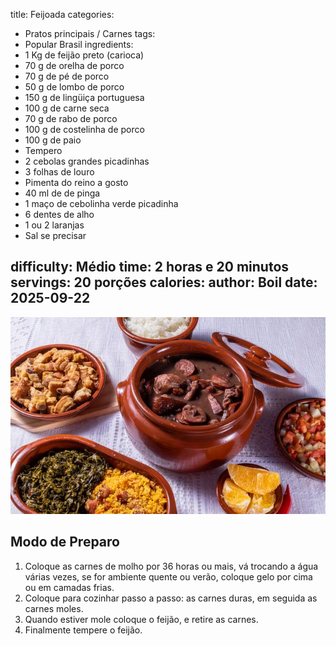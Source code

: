 title: Feijoada
categories:
  - Pratos principais / Carnes
tags:
  - Popular Brasil
ingredients:
  - 1 Kg de feijão preto (carioca)
  - 70 g de orelha de porco
  - 70 g de pé de porco
  - 50 g de lombo de porco
  - 150 g de lingüiça portuguesa
  - 100 g de carne seca
  - 70 g de rabo de porco
  - 100 g de costelinha de porco
  - 100 g de paio
  - Tempero
  - 2 cebolas grandes picadinhas
  - 3 folhas de louro
  - Pimenta do reino a gosto
  - 40 ml de de pinga
  - 1 maço de cebolinha verde picadinha
  - 6 dentes de alho
  - 1 ou 2 laranjas
  - Sal se precisar

difficulty: Médio
time: 2 horas e 20 minutos
servings: 20 porções
calories: 
author: Boil
date: 2025-09-22
---
![Feijoada](/images/feijoada.jpg)

## Modo de Preparo
1. Coloque as carnes de molho por 36 horas ou mais, vá trocando a água várias vezes, se for ambiente quente ou verão, coloque gelo por cima ou em camadas frias.
2. Coloque para cozinhar passo a passo: as carnes duras, em seguida as carnes moles.
3. Quando estiver mole coloque o feijão, e retire as carnes.
4. Finalmente tempere o feijão.